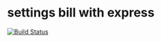 # settings bill with express

[![Build Status](https://travis-ci.org/victor-mthemba/settings-bill-expressjs.svg?branch=master)](https://travis-ci.org/victor-mthemba/settings-bill-expressjs)